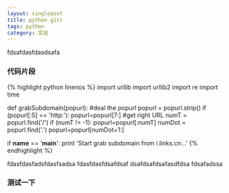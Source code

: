 ```yaml
---
layout: singlepost
title: python gist
tags: python
category: 实验
---
```


fdsafdasfdasdsafa

### 代码片段

{% highlight python linenos %}
import urllib
import urllib2
import re
import time

def grabSubdomain(popurl):
    #deal the popurl
    popurl = popurl.strip()
    if (popurl[:5] == 'http:'):
        popurl=popurl[7:]     #get right URL
    numT = popurl.find('/')
    if (numT != -1):
        popurl=popurl[:numT]
    numDot = popurl.find('.')
    popurl=popurl[numDot+1:]
 
 
if __name__ == '__main__':
    print 'Start grab subdomain from i.links.cn...'
{% endhighlight %}

fdasfdasfadsfdasfsadsa
fdasfdasfdsafdsaf
dsafdsafdsafasdfdsa
fdsafadssa

### 测试一下